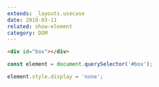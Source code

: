 ```yaml
---
extends: _layouts.usecase
date: 2018-03-11
related: show-element
category: DOM
---
```


```html
<div id="box"></div>
```

```javascript
const element = document.querySelector('#box');

element.style.display = 'none';
```
